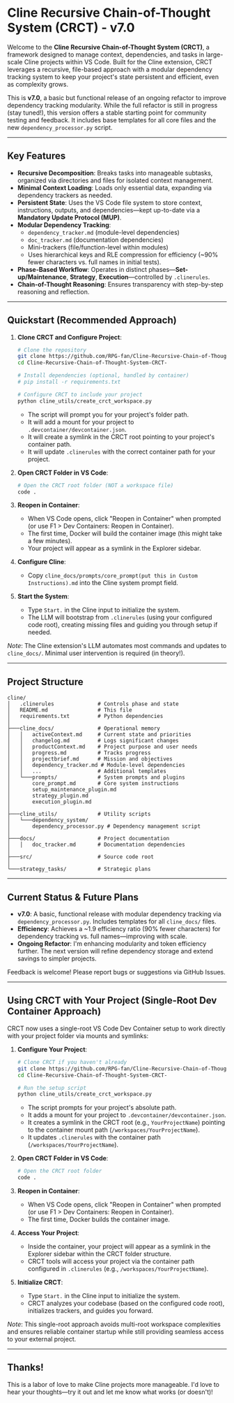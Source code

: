 # Cline Recursive Chain-of-Thought System (CRCT) - v7.0

Welcome to the **Cline Recursive Chain-of-Thought System (CRCT)**, a framework designed to manage context, dependencies, and tasks in large-scale Cline projects within VS Code. Built for the Cline extension, CRCT leverages a recursive, file-based approach with a modular dependency tracking system to keep your project's state persistent and efficient, even as complexity grows.

This is **v7.0**, a basic but functional release of an ongoing refactor to improve dependency tracking modularity. While the full refactor is still in progress (stay tuned!), this version offers a stable starting point for community testing and feedback. It includes base templates for all core files and the new `dependency_processor.py` script.

---

## Key Features

- **Recursive Decomposition**: Breaks tasks into manageable subtasks, organized via directories and files for isolated context management.
- **Minimal Context Loading**: Loads only essential data, expanding via dependency trackers as needed.
- **Persistent State**: Uses the VS Code file system to store context, instructions, outputs, and dependencies—kept up-to-date via a **Mandatory Update Protocol (MUP)**.
- **Modular Dependency Tracking**: 
  - `dependency_tracker.md` (module-level dependencies)
  - `doc_tracker.md` (documentation dependencies)
  - Mini-trackers (file/function-level within modules)
  - Uses hierarchical keys and RLE compression for efficiency (~90% fewer characters vs. full names in initial tests).
- **Phase-Based Workflow**: Operates in distinct phases—**Set-up/Maintenance**, **Strategy**, **Execution**—controlled by `.clinerules`.
- **Chain-of-Thought Reasoning**: Ensures transparency with step-by-step reasoning and reflection.

---

## Quickstart (Recommended Approach)

1. **Clone CRCT and Configure Project**:
   ```bash
   # Clone the repository
   git clone https://github.com/RPG-fan/Cline-Recursive-Chain-of-Thought-System-CRCT-.git
   cd Cline-Recursive-Chain-of-Thought-System-CRCT-
   
   # Install dependencies (optional, handled by container)
   # pip install -r requirements.txt 
   
   # Configure CRCT to include your project
   python cline_utils/create_crct_workspace.py 
   ```
   - The script will prompt you for your project's folder path.
   - It will add a mount for your project to `.devcontainer/devcontainer.json`.
   - It will create a symlink in the CRCT root pointing to your project's container path.
   - It will update `.clinerules` with the correct container path for your project.

2. **Open CRCT Folder in VS Code**:
   ```bash
   # Open the CRCT root folder (NOT a workspace file)
   code . 
   ```

3. **Reopen in Container**:
   - When VS Code opens, click "Reopen in Container" when prompted (or use F1 > Dev Containers: Reopen in Container).
   - The first time, Docker will build the container image (this might take a few minutes).
   - Your project will appear as a symlink in the Explorer sidebar.

4. **Configure Cline**:
   - Copy `cline_docs/prompts/core_prompt(put this in Custom Instructions).md` into the Cline system prompt field.

5. **Start the System**:
   - Type `Start.` in the Cline input to initialize the system.
   - The LLM will bootstrap from `.clinerules` (using your configured code root), creating missing files and guiding you through setup if needed.

*Note*: The Cline extension's LLM automates most commands and updates to `cline_docs/`. Minimal user intervention is required (in theory!).

---

## Project Structure

```
cline/
│   .clinerules              # Controls phase and state
│   README.md                # This file
│   requirements.txt         # Python dependencies
│
├───cline_docs/              # Operational memory
│   │   activeContext.md     # Current state and priorities
│   │   changelog.md         # Logs significant changes
│   │   productContext.md    # Project purpose and user needs
│   │   progress.md          # Tracks progress
│   │   projectbrief.md      # Mission and objectives
│   │   dependency_tracker.md # Module-level dependencies
│   │   ...                  # Additional templates
│   └───prompts/             # System prompts and plugins
│       core_prompt.md       # Core system instructions
│       setup_maintenance_plugin.md
│       strategy_plugin.md
│       execution_plugin.md
│
├───cline_utils/             # Utility scripts
│   └───dependency_system/
│       dependency_processor.py # Dependency management script
│
├───docs/                    # Project documentation
│   │   doc_tracker.md       # Documentation dependencies
│
├───src/                     # Source code root
│
└───strategy_tasks/          # Strategic plans
```

---

## Current Status & Future Plans

- **v7.0**: A basic, functional release with modular dependency tracking via `dependency_processor.py`. Includes templates for all `cline_docs/` files.
- **Efficiency**: Achieves a ~1.9 efficiency ratio (90% fewer characters) for dependency tracking vs. full names—improving with scale.
- **Ongoing Refactor**: I'm enhancing modularity and token efficiency further. The next version will refine dependency storage and extend savings to simpler projects.

Feedback is welcome! Please report bugs or suggestions via GitHub Issues.

---

## Using CRCT with Your Project (Single-Root Dev Container Approach)

CRCT now uses a single-root VS Code Dev Container setup to work directly with your project folder via mounts and symlinks:

1. **Configure Your Project**:
   ```bash
   # Clone CRCT if you haven't already
   git clone https://github.com/RPG-fan/Cline-Recursive-Chain-of-Thought-System-CRCT-.git
   cd Cline-Recursive-Chain-of-Thought-System-CRCT-
   
   # Run the setup script
   python cline_utils/create_crct_workspace.py 
   ```
   - The script prompts for your project's absolute path.
   - It adds a mount for your project to `.devcontainer/devcontainer.json`.
   - It creates a symlink in the CRCT root (e.g., `YourProjectName`) pointing to the container mount path (`/workspaces/YourProjectName`).
   - It updates `.clinerules` with the container path (`/workspaces/YourProjectName`).

2. **Open CRCT Folder in VS Code**:
   ```bash
   # Open the CRCT root folder
   code . 
   ```

3. **Reopen in Container**:
   - When VS Code opens, click "Reopen in Container" when prompted (or use F1 > Dev Containers: Reopen in Container).
   - The first time, Docker builds the container image.

4. **Access Your Project**:
   - Inside the container, your project will appear as a symlink in the Explorer sidebar within the CRCT folder structure.
   - CRCT tools will access your project via the container path configured in `.clinerules` (e.g., `/workspaces/YourProjectName`).

5. **Initialize CRCT**:
   - Type `Start.` in the Cline input to initialize the system.
   - CRCT analyzes your codebase (based on the configured code root), initializes trackers, and guides you forward.

*Note*: This single-root approach avoids multi-root workspace complexities and ensures reliable container startup while still providing seamless access to your external project.

---

## Thanks!

This is a labor of love to make Cline projects more manageable. I'd love to hear your thoughts—try it out and let me know what works (or doesn't)!
